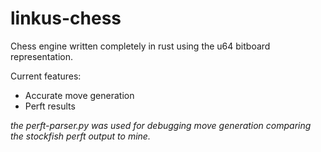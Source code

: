 # linkus-chess
Chess engine written completely in rust using the u64 bitboard representation.


Current features:

- Accurate move generation
- Perft results


*the perft-parser.py was used for debugging move generation comparing the stockfish perft output to mine.*
